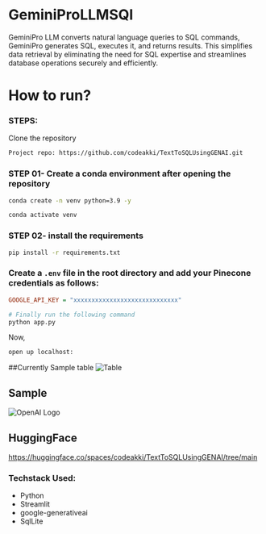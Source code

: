 # GeminiProLLMSQl

GeminiPro LLM converts natural language queries to SQL commands, GeminiPro generates SQL, executes it, and returns results. This simplifies data retrieval by eliminating the need for SQL expertise and streamlines database operations securely and efficiently.

# How to run?

### STEPS:

Clone the repository

```bash
Project repo: https://github.com/codeakki/TextToSQLUsingGENAI.git
```

### STEP 01- Create a conda environment after opening the repository

```bash
conda create -n venv python=3.9 -y
```

```bash
conda activate venv
```

### STEP 02- install the requirements

```bash
pip install -r requirements.txt
```

### Create a `.env` file in the root directory and add your Pinecone credentials as follows:

```ini
GOOGLE_API_KEY = "xxxxxxxxxxxxxxxxxxxxxxxxxxxxx"
```

```bash
# Finally run the following command
python app.py
```

Now,

```bash
open up localhost:

```


##Currently Sample table 
![Table](https://github.com/codeakki/TextToSQLUsingGENAI/blob/main/image2.png)

## Sample
![OpenAI Logo](https://github.com/codeakki/TextToSQLUsingGENAI/blob/main/image.png)

## HuggingFace

https://huggingface.co/spaces/codeakki/TextToSQLUsingGENAI/tree/main

### Techstack Used:

- Python
- Streamlit
- google-generativeai
- SqlLite
